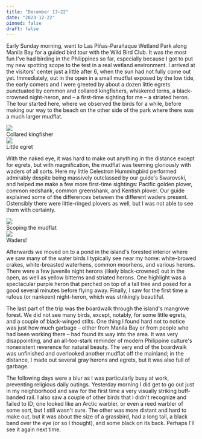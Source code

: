 ```yaml
---
title: "December 17–22"
date: "2023-12-22"
pinned: false
draft: false
---
```


Early Sunday morning, went to Las Piñas-Parañaque Wetland Park along Manila Bay for a guided bird tour with the Wild Bird Club. It was the most fun I've had birding in the Philippines so far, especially because I got to put my new spotting scope to the test in a real wetland environment. I arrived at the visitors' center just a little after 6, when the sun had not fully come out yet. Immediately, out in the open in a small mudflat exposed by the low tide, the early comers and I were greeted by about a dozen little egrets punctuated by common and collared kingfishers, whiskered terns, a black-crowned night-heron, and – a first-time sighting for me – a striated heron. The tour started here, where we observed the birds for a while, before making our way to the beach on the other side of the park where there was a much larger mudflat.

<div class="row my-4">
  <div class="col-md-6">
    <img src="https://pbs.twimg.com/media/GBiW2T9bwAARk2y?format=jpg&name=large">
    <figcaption>Collared kingfisher</figcaption>
  </div>
  <div class="col-md-6">
    <img src="https://pbs.twimg.com/media/GBgVwMca8AAhhBA?format=jpg&name=large">
    <figcaption>Little egret</figcaption>
  </div>
</div>

With the naked eye, it was hard to make out anything in the distance except for egrets, but with magnification, the mudflat was teeming gloriously with waders of all sorts. Here my little Celestron Hummingbird performed admirably despite being massively outclassed by our guide's Swarovski, and helped me make a few more first-time sightings: Pacific golden plover, common redshank, common greenshank, and Kentish plover. Our guide explained some of the differences between the different waders present. Ostensibly there were little-ringed plovers as well, but I was not able to see them with certainty.

<div class="row my-4">
  <div class="col-md-6">
    <img src="https://pbs.twimg.com/media/GBiW2T1bIAAZ9qF?format=jpg&name=large">
    <figcaption>Scoping the mudflat</figcaption>
  </div>
  <div class="col-md-6">
    <img src="https://pbs.twimg.com/media/GBiW2T6a4AATYKe?format=jpg&name=large">
    <figcaption>Waders!</figcaption>
  </div>
</div>

Afterwards we moved on to a pond in the island's forested interior where we saw many of the water birds I typically see near my home: white-browed crakes, white-breasted waterhens, common moorhens, and various herons. There were a few juvenile night herons (likely black-crowned) out in the open, as well as yellow bitterns and striated herons. One highlight was a spectacular purple heron that perched on top of a tall tree and posed for a good several minutes before flying away. Finally, I saw for the first time a rufous (or nankeen) night-heron, which was strikingly beautiful.

The last part of the trip was the boardwalk through the island's mangrove forest. We did not see many birds, except, notably, for some little egrets, and a couple of black-winged stilts. One thing I found hard not to notice was just how much garbage – either from Manila Bay or from people who had been working there – had found its way into the area. It was very disappointing, and an all-too-stark reminder of modern Philippine culture's nonexistent reverence for natural beauty. The very end of the boardwalk was unfinished and overlooked another mudflat off the mainland; in the distance, I made out several gray herons and egrets, but it was also full of garbage.

The following days were a blur as I was particularly busy at work, preventing religious daily outings. Yesterday morning I did get to go out just in my neighborhood and saw for the first time a very visually striking buff-banded rail. I also saw a couple of other birds that I didn't recognize and failed to ID; one looked like an Arctic warbler, or even a reed warbler of some sort, but I still wasn't sure. The other was more distant and hard to make out, but it was about the size of a grassbird, had a long tail, a black band over the eye (or so I thought), and some black on its back. Perhaps I'll see it again next time.
